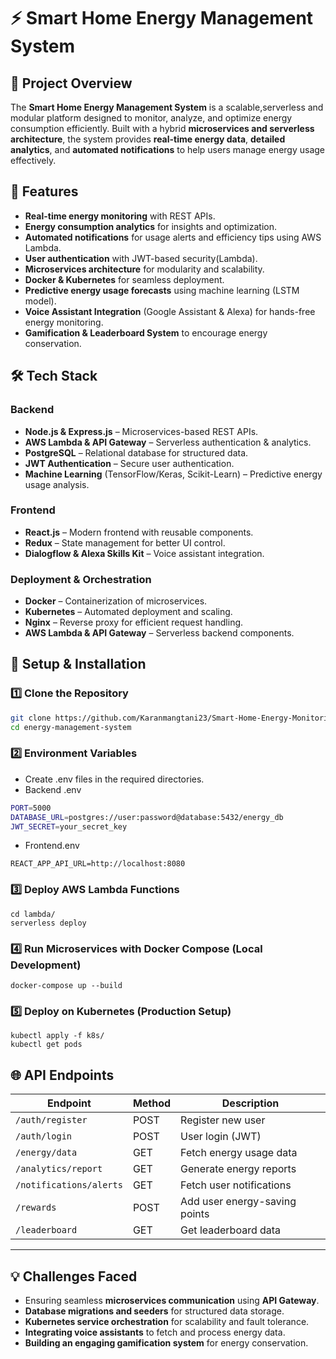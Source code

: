 # ⚡ Smart Home Energy Management System  

## 📜 Project Overview  
The **Smart Home Energy Management System** is a scalable,serverless and modular platform designed to monitor, analyze, and optimize energy consumption efficiently. Built with a hybrid **microservices and serverless architecture**, the system provides **real-time energy data**, **detailed analytics**, and **automated notifications** to help users manage energy usage effectively.  

## 🚀 Features  
- **Real-time energy monitoring** with REST APIs.  
- **Energy consumption analytics** for insights and optimization.  
- **Automated notifications** for usage alerts and efficiency tips using AWS Lambda.  
- **User authentication** with JWT-based security(Lambda).  
- **Microservices architecture** for modularity and scalability.  
- **Docker & Kubernetes** for seamless deployment.
- **Predictive energy usage forecasts** using machine learning (LSTM model).
- **Voice Assistant Integration** (Google Assistant & Alexa) for hands-free energy monitoring.
- **Gamification & Leaderboard System** to encourage energy conservation.


## 🛠 Tech Stack  

### **Backend**  
- **Node.js & Express.js** – Microservices-based REST APIs.
- **AWS Lambda & API Gateway** – Serverless authentication & analytics.
- **PostgreSQL** – Relational database for structured data.  
- **JWT Authentication** – Secure user authentication.
- **Machine Learning** (TensorFlow/Keras, Scikit-Learn) – Predictive energy usage analysis.

### **Frontend**  
- **React.js** – Modern frontend with reusable components.  
- **Redux** – State management for better UI control.
- **Dialogflow & Alexa Skills Kit** – Voice assistant integration.

### **Deployment & Orchestration**  
- **Docker** – Containerization of microservices.  
- **Kubernetes** – Automated deployment and scaling.  
- **Nginx** – Reverse proxy for efficient request handling.
- **AWS Lambda & API Gateway** – Serverless backend components.

## 🔧 Setup & Installation  

### **1️⃣ Clone the Repository**  
```sh
git clone https://github.com/Karanmangtani23/Smart-Home-Energy-Monitoring.git
cd energy-management-system
```
### **2️⃣ Environment Variables**  
- Create .env files in the required directories.
- Backend .env
```sh
PORT=5000
DATABASE_URL=postgres://user:password@database:5432/energy_db
JWT_SECRET=your_secret_key
```
- Frontend.env
```
REACT_APP_API_URL=http://localhost:8080
```
### **3️⃣ Deploy AWS Lambda Functions**  
```
cd lambda/
serverless deploy
```
### **4️⃣ Run Microservices with Docker Compose (Local Development)**  
```
docker-compose up --build
```
### **5️⃣ Deploy on Kubernetes (Production Setup)**  
```
kubectl apply -f k8s/
kubectl get pods
```

## 🌐 API Endpoints  

| Endpoint               | Method | Description                     |
|------------------------|--------|---------------------------------|
| `/auth/register`       | POST   | Register new user              |
| `/auth/login`          | POST   | User login (JWT)               |
| `/energy/data`         | GET    | Fetch energy usage data        |
| `/analytics/report`    | GET    | Generate energy reports        |
| `/notifications/alerts`| GET    | Fetch user notifications       |
| `/rewards`            | POST   | Add user energy-saving points  |
| `/leaderboard`        | GET    | Get leaderboard data           |

---

## 💡 Challenges Faced  

- Ensuring seamless **microservices communication** using **API Gateway**.  
- **Database migrations and seeders** for structured data storage.  
- **Kubernetes service orchestration** for scalability and fault tolerance.
- **Integrating voice assistants** to fetch and process energy data.
- **Building an engaging gamification system** for energy conservation.
